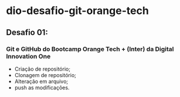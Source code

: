 # dio-desafio-git-orange-tech

## Desafio 01: 

### Git e GitHub do Bootcamp Orange Tech + (Inter) da Digital Innovation One



- Criação de repositório;
- Clonagem de repositório;
- Alteração em arquivo;
- push as modificações.
